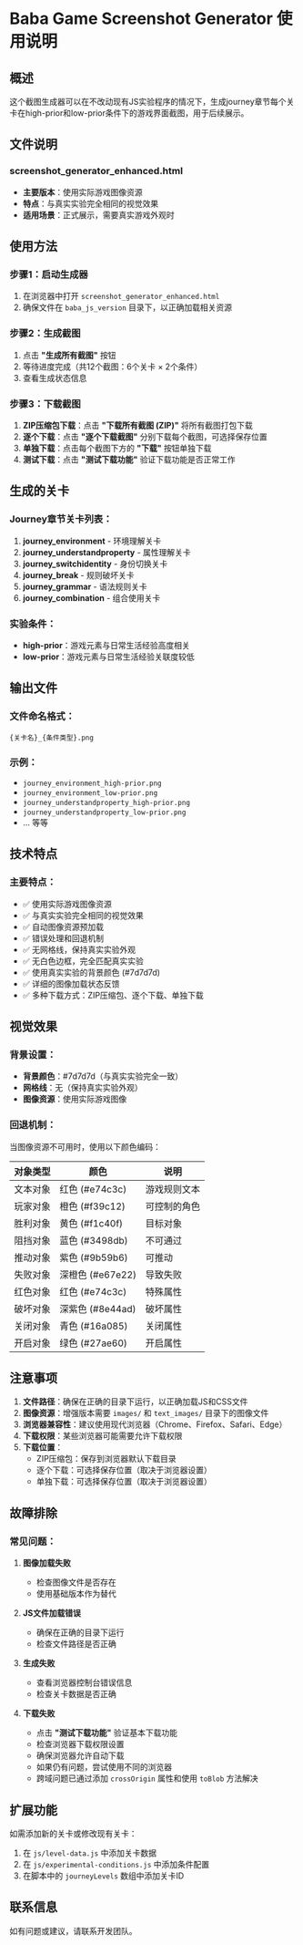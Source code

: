# Baba Game Screenshot Generator 使用说明

## 概述

这个截图生成器可以在不改动现有JS实验程序的情况下，生成journey章节每个关卡在high-prior和low-prior条件下的游戏界面截图，用于后续展示。

## 文件说明

### screenshot_generator_enhanced.html
- **主要版本**：使用实际游戏图像资源
- **特点**：与真实实验完全相同的视觉效果
- **适用场景**：正式展示，需要真实游戏外观时

## 使用方法

### 步骤1：启动生成器
1. 在浏览器中打开 `screenshot_generator_enhanced.html`
2. 确保文件在 `baba_js_version` 目录下，以正确加载相关资源

### 步骤2：生成截图
1. 点击 **"生成所有截图"** 按钮
2. 等待进度完成（共12个截图：6个关卡 × 2个条件）
3. 查看生成状态信息

### 步骤3：下载截图
1. **ZIP压缩包下载**：点击 **"下载所有截图 (ZIP)"** 将所有截图打包下载
2. **逐个下载**：点击 **"逐个下载截图"** 分别下载每个截图，可选择保存位置
3. **单独下载**：点击每个截图下方的 **"下载"** 按钮单独下载
4. **测试下载**：点击 **"测试下载功能"** 验证下载功能是否正常工作

## 生成的关卡

### Journey章节关卡列表：
1. **journey_environment** - 环境理解关卡
2. **journey_understandproperty** - 属性理解关卡  
3. **journey_switchidentity** - 身份切换关卡
4. **journey_break** - 规则破坏关卡
5. **journey_grammar** - 语法规则关卡
6. **journey_combination** - 组合使用关卡

### 实验条件：
- **high-prior**：游戏元素与日常生活经验高度相关
- **low-prior**：游戏元素与日常生活经验关联度较低

## 输出文件

### 文件命名格式：
```
{关卡名}_{条件类型}.png
```

### 示例：
- `journey_environment_high-prior.png`
- `journey_environment_low-prior.png`
- `journey_understandproperty_high-prior.png`
- `journey_understandproperty_low-prior.png`
- ... 等等

## 技术特点

### 主要特点：
- ✅ 使用实际游戏图像资源
- ✅ 与真实实验完全相同的视觉效果
- ✅ 自动图像资源预加载
- ✅ 错误处理和回退机制
- ✅ 无网格线，保持真实实验外观
- ✅ 无白色边框，完全匹配真实实验
- ✅ 使用真实实验的背景颜色 (#7d7d7d)
- ✅ 详细的图像加载状态反馈
- ✅ 多种下载方式：ZIP压缩包、逐个下载、单独下载

## 视觉效果

### 背景设置：
- **背景颜色**：#7d7d7d（与真实实验完全一致）
- **网格线**：无（保持真实实验外观）
- **图像资源**：使用实际游戏图像

### 回退机制：
当图像资源不可用时，使用以下颜色编码：

| 对象类型 | 颜色 | 说明 |
|---------|------|------|
| 文本对象 | 红色 (#e74c3c) | 游戏规则文本 |
| 玩家对象 | 橙色 (#f39c12) | 可控制的角色 |
| 胜利对象 | 黄色 (#f1c40f) | 目标对象 |
| 阻挡对象 | 蓝色 (#3498db) | 不可通过 |
| 推动对象 | 紫色 (#9b59b6) | 可推动 |
| 失败对象 | 深橙色 (#e67e22) | 导致失败 |
| 红色对象 | 红色 (#e74c3c) | 特殊属性 |
| 破坏对象 | 深紫色 (#8e44ad) | 破坏属性 |
| 关闭对象 | 青色 (#16a085) | 关闭属性 |
| 开启对象 | 绿色 (#27ae60) | 开启属性 |

## 注意事项

1. **文件路径**：确保在正确的目录下运行，以正确加载JS和CSS文件
2. **图像资源**：增强版本需要 `images/` 和 `text_images/` 目录下的图像文件
3. **浏览器兼容性**：建议使用现代浏览器（Chrome、Firefox、Safari、Edge）
4. **下载权限**：某些浏览器可能需要允许下载权限
5. **下载位置**：
   - ZIP压缩包：保存到浏览器默认下载目录
   - 逐个下载：可选择保存位置（取决于浏览器设置）
   - 单独下载：可选择保存位置（取决于浏览器设置）

## 故障排除

### 常见问题：

1. **图像加载失败**
   - 检查图像文件是否存在
   - 使用基础版本作为替代

2. **JS文件加载错误**
   - 确保在正确的目录下运行
   - 检查文件路径是否正确

3. **生成失败**
   - 查看浏览器控制台错误信息
   - 检查关卡数据是否正确

4. **下载失败**
   - 点击 **"测试下载功能"** 验证基本下载功能
   - 检查浏览器下载权限设置
   - 确保浏览器允许自动下载
   - 如果仍有问题，尝试使用不同的浏览器
   - 跨域问题已通过添加 `crossOrigin` 属性和使用 `toBlob` 方法解决

## 扩展功能

如需添加新的关卡或修改现有关卡：
1. 在 `js/level-data.js` 中添加关卡数据
2. 在 `js/experimental-conditions.js` 中添加条件配置
3. 在脚本中的 `journeyLevels` 数组中添加关卡ID

## 联系信息

如有问题或建议，请联系开发团队。 